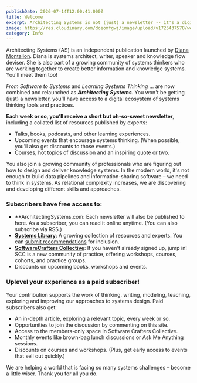 ```yaml
---
publishDate: 2026-07-14T12:00:41.000Z
title: Welcome
excerpt: Architecting Systems is not (just) a newsletter -- it's a digital ecosystem of systems thinking tools and practices.
image: https://res.cloudinary.com/dceomfgwj/image/upload/v1725437578/welcome_cqoclg.jpg
category: Info
---
```

Architecting Systems (AS) is an independent publication launched by [Diana Montalion](https://montalion.com). Diana is systems architect, writer, speaker and knowledge flow deviser. She is also part of a growing community of systems thinkers who are working together to create better information and knowledge systems. You'll meet them too!

*From Software to Systems* and *Learning Systems Thinking* ... are now combined and relaunched as ***Architecting Systems***. You won't be getting (just) a newsletter, you'll have access to a digital ecosystem of systems thinking tools and practices.

**Each week or so, you’ll receive a short but oh-so-sweet newsletter**, including a collated list of resources published by experts:

- Talks, books, podcasts, and other learning experiences.
- Upcoming events that encourage systems thinking. (When possible, you’ll also get discounts to those events.)
- Courses, hot topics of discussion and an inspiring quote or two.

You also join a growing community of professionals who are figuring out how to design and deliver knowledge systems. In the modern world, it's not enough to build data pipelines and information-sharing software –  we need to think in systems. As relational complexity increases, we are discovering and developing different skills and approaches.

### **Subscribers have free access to:**

- ​**ArchitectingSystems.com: Each newsletter will also be published to here. As a subscriber, you can read it online anytime. (You can also subscribe via RSS.)
- [​**Systems Library**​](https://systemslibrary.com/): A growing collection of resources and experts. You can [​submit recommendations​](https://systemslibrary.com/submit-a-resource) for inclusion.
- [​**SoftwareCrafters Collective**​](https://mentrix.systems/): If you haven't already signed up, jump in! SCC is a new community of practice, offering workshops, courses, cohorts, and practice groups.
- Discounts on upcoming books, workshops and events.

### **Uplevel your experience as a paid subscriber!**

Your contribution supports the work of thinking, writing, modeling, teaching, exploring and improving our approaches to systems design. Paid subscribers also get:

- An in-depth article, exploring a relevant topic, every week or so.
- Opportunities to join the discussion by commenting on this site.
- Access to the members-only space in Software Crafters Collective.
- Monthly events like brown-bag lunch discussions or Ask Me Anything sessions.
- Discounts on courses and workshops. (Plus, get early access to events that sell out quickly.)

We are helping a world that is facing so many systems challenges – become a little wiser. Thank you for all you do. 
